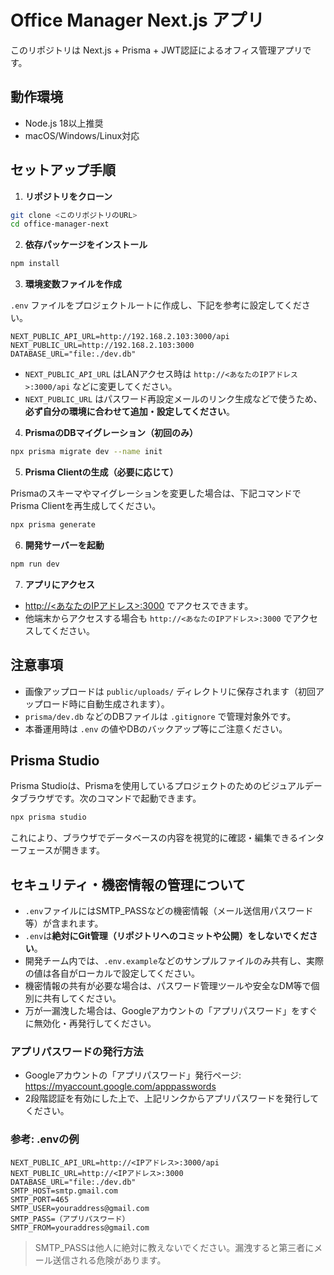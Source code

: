 # Office Manager Next.js アプリ

このリポジトリは Next.js + Prisma + JWT認証によるオフィス管理アプリです。

## 動作環境
- Node.js 18以上推奨
- macOS/Windows/Linux対応

## セットアップ手順

1. **リポジトリをクローン**

```bash
git clone <このリポジトリのURL>
cd office-manager-next
```

2. **依存パッケージをインストール**

```bash
npm install
```

3. **環境変数ファイルを作成**

`.env` ファイルをプロジェクトルートに作成し、下記を参考に設定してください。

```
NEXT_PUBLIC_API_URL=http://192.168.2.103:3000/api
NEXT_PUBLIC_URL=http://192.168.2.103:3000
DATABASE_URL="file:./dev.db"
```
- `NEXT_PUBLIC_API_URL` はLANアクセス時は `http://<あなたのIPアドレス>:3000/api` などに変更してください。
- `NEXT_PUBLIC_URL` はパスワード再設定メールのリンク生成などで使うため、**必ず自分の環境に合わせて追加・設定してください**。

4. **PrismaのDBマイグレーション（初回のみ）**

```bash
npx prisma migrate dev --name init
```

5. **Prisma Clientの生成（必要に応じて）**

Prismaのスキーマやマイグレーションを変更した場合は、下記コマンドでPrisma Clientを再生成してください。

```bash
npx prisma generate
```

6. **開発サーバーを起動**

```bash
npm run dev
```

7. **アプリにアクセス**

- [http://<あなたのIPアドレス>:3000](http://<あなたのIPアドレス>:3000) でアクセスできます。
- 他端末からアクセスする場合も `http://<あなたのIPアドレス>:3000` でアクセスしてください。

## 注意事項
- 画像アップロードは `public/uploads/` ディレクトリに保存されます（初回アップロード時に自動生成されます）。
- `prisma/dev.db` などのDBファイルは `.gitignore` で管理対象外です。
- 本番運用時は `.env` の値やDBのバックアップ等にご注意ください。

## Prisma Studio
Prisma Studioは、Prismaを使用しているプロジェクトのためのビジュアルデータブラウザです。次のコマンドで起動できます。

```bash
npx prisma studio
```

これにより、ブラウザでデータベースの内容を視覚的に確認・編集できるインターフェースが開きます。

## セキュリティ・機密情報の管理について

- `.env`ファイルにはSMTP_PASSなどの機密情報（メール送信用パスワード等）が含まれます。
- `.env`は**絶対にGit管理（リポジトリへのコミットや公開）をしないでください**。
- 開発チーム内では、`.env.example`などのサンプルファイルのみ共有し、実際の値は各自がローカルで設定してください。
- 機密情報の共有が必要な場合は、パスワード管理ツールや安全なDM等で個別に共有してください。
- 万が一漏洩した場合は、Googleアカウントの「アプリパスワード」をすぐに無効化・再発行してください。

### アプリパスワードの発行方法
- Googleアカウントの「アプリパスワード」発行ページ: https://myaccount.google.com/apppasswords
- 2段階認証を有効にした上で、上記リンクからアプリパスワードを発行してください。

### 参考: .envの例
```
NEXT_PUBLIC_API_URL=http://<IPアドレス>:3000/api
NEXT_PUBLIC_URL=http://<IPアドレス>:3000
DATABASE_URL="file:./dev.db"
SMTP_HOST=smtp.gmail.com
SMTP_PORT=465
SMTP_USER=youraddress@gmail.com
SMTP_PASS=（アプリパスワード）
SMTP_FROM=youraddress@gmail.com
```

> SMTP_PASSは他人に絶対に教えないでください。漏洩すると第三者にメール送信される危険があります。

